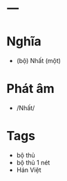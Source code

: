 # 一

# Nghĩa
* (bộ) Nhất (một)

# Phát âm
* /Nhất/

# Tags
* bộ thủ
*  bộ thủ 1 nét
*  Hán Việt

<script>window.HANZI_FIELD='一';</script>
